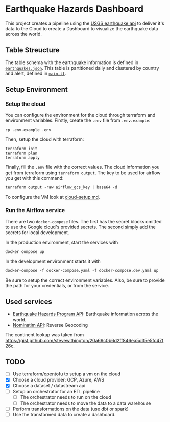 # Earthquake Hazards Dashboard

This project creates a pipeline using the [USGS earthquake api](https://www.usgs.gov/programs/earthquake-hazards) to deliver it's data to the Cloud to create a Dashboard to visualize the earthquake data across the world.

## Table Streucture

The table schema with the earthquake information is defined in [`earthquakes.json`](/bigquery/earthquakes_schema.json).
This table is partitioned daily and clustered by country and alert, defined in [`main.tf`](/main.tf).

## Setup Environment

### Setup the cloud

You can configure the environment for the cloud through terraform and environment variables.
Firstly, create the `.env` file from `.env.example`:

```
cp .env.example .env
```

Then, setup the cloud with terraform:

```
terraform init
terraform plan
terraform apply
```

Finally, fill the `.env` file with the correct values.
The cloud information you get from terraform using `terraform output`.
The key to be used for airflow you get with this command:

```
terraform output -raw airflow_gcs_key | base64 -d
```

To configure the VM look at [cloud-setup.md](/docs/cloud-setup.md).

### Run the Airflow service

There are two `docker-compose` files.
The first has the secret blocks omitted to use the Google cloud's provided secrets.
The second simply add the secrets for local development.

In the production environment, start the services with

```
docker compose up
```

In the development environment starts it with

```
docker-compose -f docker-compose.yaml -f docker-compose.dev.yaml up
```

Be sure to setup the correct environment variables.
Also, be sure to provide the path for your credentials, or from the service.

## Used services

- [Earthquake Hazards Program API](https://earthquake.usgs.gov): Earthquake information across the world.
- [Nominatim API](https://nominatim.openstreetmap.org/ui/search.html): Reverse Geocoding

The continent lookup was taken from <https://gist.github.com/stevewithington/20a69c0b6d2ff846ea5d35e5fc47f26c>.

## TODO

- [ ] Use terraform/opentofu to setup a vm on the cloud
- [x] Choose a cloud provider: GCP, Azure, AWS
- [x] Choose a dataset / datastream api
- [ ] Setup an orchestrator for an ETL pipeline
  - [ ] The orchestrator needs to run on the cloud
  - [ ] The orchestrator needs to move the data to a data warehouse
- [ ] Perform transformations on the data (use dbt or spark)
- [ ] Use the transformed data to create a dashboard.
